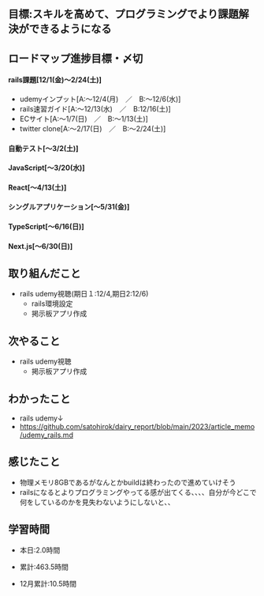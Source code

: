 ## 目標:スキルを高めて、プログラミングでより課題解決ができるようになる

## ロードマップ進捗目標・〆切
#### rails課題[12/1(金)～2/24(土)]
* udemyインプット[A:～12/4(月)　／　B:～12/6(水)]
* rails速習ガイド[A:～12/13(水)　／　B:12/16(土)]
* ECサイト[A:～1/7(日)　／　B:～1/13(土)]
* twitter clone[A:～2/17(日)　／　B:～2/24(土)]

#### 自動テスト[～3/2(土)]
#### JavaScript[～3/20(水)]
#### React[～4/13(土)]
#### シングルアプリケーション[～5/31(金)]
#### TypeScript[～6/16(日)]
#### Next.js[～6/30(日)]


## 取り組んだこと
- rails udemy視聴(期日１:12/4,期日2:12/6)
  - rails環境設定
  - 掲示板アプリ作成


## 次やること
- rails udemy視聴
  - 掲示板アプリ作成

  
## わかったこと
* rails udemy↓
* https://github.com/satohirok/dairy_report/blob/main/2023/article_memo/udemy_rails.md



## 感じたこと
- 物理メモリ8GBであるがなんとかbuildは終わったので進めていけそう
- railsになるとよりプログラミングやってる感が出てくる、、、、自分が今どこで何をしているのかを見失わないようにしないと、、

## 学習時間
- 本日:2.0時間

- 累計:463.5時間

- 12月累計:10.5時間
